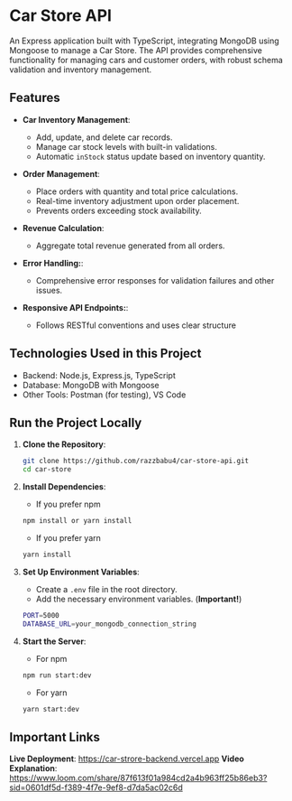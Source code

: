 # Car Store API

An Express application built with TypeScript, integrating MongoDB using Mongoose to manage a Car Store. The API provides comprehensive functionality for managing cars and customer orders, with robust schema
validation and inventory management.

## Features

- **Car Inventory Management**:

  - Add, update, and delete car records.
  - Manage car stock levels with built-in validations.
  - Automatic `inStock` status update based on inventory quantity.

- **Order Management**:

  - Place orders with quantity and total price calculations.
  - Real-time inventory adjustment upon order placement.
  - Prevents orders exceeding stock availability.

- **Revenue Calculation**:
  
  - Aggregate total revenue generated from all orders.
    
- **Error Handling:**:

  - Comprehensive error responses for validation failures and other issues.

- **Responsive API Endpoints:**:

  - Follows RESTful conventions and uses clear structure

## Technologies Used in this Project

- Backend: Node.js, Express.js, TypeScript
- Database: MongoDB with Mongoose
- Other Tools: Postman (for testing), VS Code

## Run the Project Locally

1. **Clone the Repository**:

   ```sh
   git clone https://github.com/razzbabu4/car-store-api.git
   cd car-store
   ```

2. **Install Dependencies**:

   - If you prefer npm

   ```sh
   npm install or yarn install
   ```

   - If you prefer yarn

   ```sh
   yarn install
   ```

3. **Set Up Environment Variables**:

   - Create a `.env` file in the root directory.
   - Add the necessary environment variables. (**Important!**)

   ```sh
   PORT=5000
   DATABASE_URL=your_mongodb_connection_string
   ```

4. **Start the Server**:
   - For npm
   ```sh
   npm run start:dev
   ```
   - For yarn
   ```sh
   yarn start:dev
   ```
   
## Important Links

**Live Deployment**: https://car-strore-backend.vercel.app
**Video Explanation**: https://www.loom.com/share/87f613f01a984cd2a4b963ff25b86eb3?sid=0601df5d-f389-4f7e-9ef8-d7da5ac02c6d
